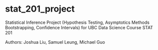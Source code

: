 # stat_201_project

Statistical Inference Project (Hypothesis Testing, Asymptotics Methods Bootstrapping, Confidence Intervals) for UBC Data Science Course STAT 201

Authors: Joshua Liu, Samuel Leung, Michael Guo
